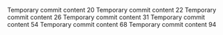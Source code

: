 Temporary commit content 20
Temporary commit content 22
Temporary commit content 26
Temporary commit content 31
Temporary commit content 54
Temporary commit content 68
Temporary commit content 94
